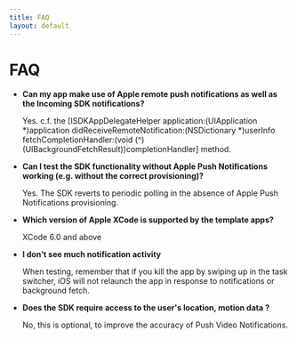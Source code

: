 ```yaml
---
title: FAQ
layout: default 
---
```


# FAQ

* **Can my app make use of Apple remote push notifications as well as the Incoming SDK notifications?**

	Yes. c.f. the [ISDKAppDelegateHelper application:(UIApplication *)application didReceiveRemoteNotification:(NSDictionary *)userInfo fetchCompletionHandler:(void (^)(UIBackgroundFetchResult))completionHandler] method. 


* **Can I test the SDK functionality without Apple Push Notifications working (e.g. without the correct provisioning)?**

	Yes. The SDK reverts to periodic polling in the absence of Apple Push Notifications provisioning. 


* **Which version of Apple XCode is supported by the template apps?** 

	XCode 6.0 and above


* **I don't see much notification activity** 

	When testing, remember that if you kill the app by swiping up in the task switcher, 
	iOS  will not relaunch the app in response to notifications or 
	background fetch.


* **Does the SDK require access to the user's location, motion data ?**

 	No, this is optional, to improve the accuracy of Push Video Notifications.





